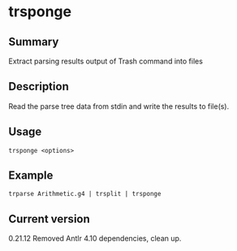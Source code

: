# trsponge

## Summary

Extract parsing results output of Trash command into files

## Description

Read the parse tree data from stdin and write the
results to file(s).

## Usage

    trsponge <options>

## Example

    trparse Arithmetic.g4 | trsplit | trsponge

## Current version

0.21.12 Removed Antlr 4.10 dependencies, clean up.
